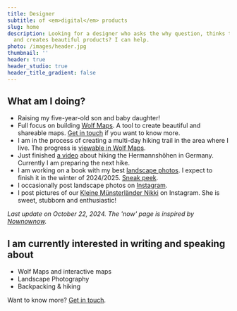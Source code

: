 ```yaml
---
title: Designer
subtitle: of <em>digital</em> products
slug: home
description: Looking for a designer who asks the why question, thinks technically
  and creates beautiful products? I can help.
photo: /images/header.jpg
thumbnail: ''
header: true
header_studio: true
header_title_gradient: false
---
```


## What am I doing?

- Raising my five-year-old son and baby daughter!
- Full focus on building [Wolf Maps](https://www.wolfmaps.nl/). A tool to create beautiful and shareable maps. [Get in touch](/contact) if you want to know more.
- I am in the process of creating a multi-day hiking trail in the area where I live. The progress is [viewable in Wolf Maps](https://wolfmaps.nl/kaart/route-du-drenthe-7b975eb).
- Just finished [a video](https://www.youtube.com/watch?v=T2MwUVcXqPg) about hiking the Hermannshöhen in Germany. Currently I am preparing the next hike.
- I am working on a book with my best [landscape photos](/gallery). I expect to finish it in the winter of 2024/2025. [Sneak peek](https://www.linkedin.com/posts/aljanscholtens_ken-je-dat-gevoel-dat-je-zo-veel-leuke-activity-7183480484998356992-aj4o?utm_source=share&amp;utm_medium=member_desktop).
- I occasionally post landscape photos on [Instagram](https://instagram.com/aljan).
- I post pictures of our [Kleine Münsterländer Nikki](http://www.instagram.com/munsterlandernikki/) on Instagram. She is sweet, stubborn and enthusiastic!

_Last update on October 22, 2024. The 'now' page is inspired by [Nownownow](http://nownownow.com/)._

## I am currently interested in writing and speaking about  

- Wolf Maps and interactive maps  
- Landscape Photography  
- Backpacking &amp; hiking  

Want to know more? [Get in touch](/contact).